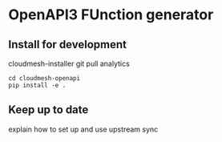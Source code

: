 # OpenAPI3 FUnction generator

## Install for development

cloudmesh-installer git pull analytics

```
cd cloudmesh-openapi
pip install -e .
```

## Keep up to date

explain how to set up and use upstream sync
